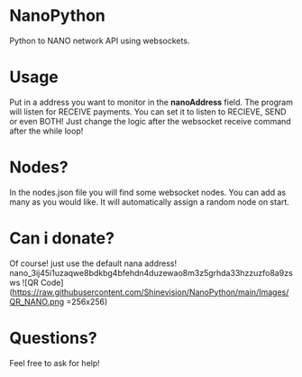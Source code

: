 # NanoPython
Python to NANO network API using websockets.

# Usage
Put in a address you want to monitor in the **nanoAddress** field.
The program will listen for RECEIVE payments.
You can set it to listen to RECIEVE, SEND or even BOTH!
Just change the logic after the websocket receive command after the while loop!

# Nodes?
In the nodes.json file you will find some websocket nodes. You can add as many as you would like.
It will automatically assign a random node on start.

# Can i donate?
Of course!
just use the default nana address!
nano_3ij45i1uzaqwe8bdkbg4bfehdn4duzewao8m3z5grhda33hzzuzfo8a9zsws
![QR Code](https://raw.githubusercontent.com/Shinevision/NanoPython/main/Images/QR_NANO.png =256x256)


# Questions?
Feel free to ask for help!
